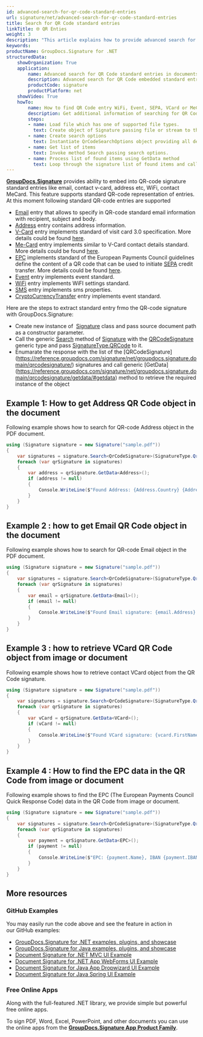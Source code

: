 ```yaml
---
id: advanced-search-for-qr-code-standard-entries
url: signature/net/advanced-search-for-qr-code-standard-entries
title: Search for QR Code standard entries
linkTitle: 🌐 QR Enties
weight: 3
description: "This article explains how to provide advanced search for standard QR Code embedded objects like WiFi, Event, Contact, SMS, EMail, EPC or SEPA payment, VCard or MeCard entries, etc with GroupDocs.Signature API."
keywords: 
productName: GroupDocs.Signature for .NET
structuredData:
    showOrganization: True
    application:    
        name: Advanced search for QR Code standard entries in documents in C#
        description: Advanced search for QR Code embedded standard entries liek WiFi, URL, Event, VCard, MeCard in various documents fast and easily with C# language and GroupDocs.Signature for .NET APIs
        productCode: signature
        productPlatform: net 
    showVideo: True
    howTo:
        name: How to find QR Code entry WiFi, Event, SEPA, VCard or MeCard using C# 
        description: Get additional information of searching for QR Code standard entries in documents with C#
        steps:
        - name: Load file which has one of supported file types.
          text: Create object of Signature passing file or stream to the document as a constructor parameter. You can use either file path or file stream. 
        - name: Create search options 
          text: Instantiate QrCodeSearchOptions object providing all demanded data like type, pages setup or return content.
        - name: Get list of items 
          text: Invoke method Search passing search options.
        - name: Process list of found items using GetData method
          text: Loop through the signature list of found items and call GetData<ObjectType> generic method to retrieve the required instance of embedded standard object.
---
```

[**GroupDocs.Signature**](https://products.groupdocs.com/signature/net) provides ability to embed into QR-code signature standard entries like email, contact v-card, address etc, WiFi, contact MeCard. This feature supports standard QR-code representation of entries. At this moment following standard QR-code entries are supported

* [Email](https://reference.groupdocs.com/signature/net/groupdocs.signature.domain.extensions/email) entry that allows to specify in QR-code standard email information with recipient, subject and body.
* [Address](https://reference.groupdocs.com/signature/net/groupdocs.signature.domain.extensions/address) entry contains address information.
* [V-Card](https://reference.groupdocs.com/signature/net/groupdocs.signature.domain.extensions/vcard) entry implements standard of visit card 3.0 specification. More details could be found [here](https://en.wikipedia.org/wiki/VCard).
* [Me-Card](https://reference.groupdocs.com/signature/net/groupdocs.signature.domain.extensions/mecard) entry implements similar to V-Card contact details standard. More details could be found [here](https://en.wikipedia.org/wiki/MeCard_(QR_code)).
* [EPC](https://reference.groupdocs.com/signature/net/groupdocs.signature.domain.extensions/epc) implements standard of the European Payments Council guidelines define the content of a QR code that can be used to initiate [SEPA](https://en.wikipedia.org/wiki/SEPA_credit_transfer) credit transfer. More details could be found [here](https://en.wikipedia.org/wiki/EPC_QR_code).
* [Event](https://reference.groupdocs.com/signature/net/groupdocs.signature.domain.extensions/event) entry implements event standard.
* [WiFi](https://reference.groupdocs.com/signature/net/groupdocs.signature.domain.extensions/wifi) entry implements WiFI settings standard.
* [SMS](https://reference.groupdocs.com/signature/net/groupdocs.signature.domain.extensions/sms) entry implements sms properties.
* [CryptoCurrencyTransfer](https://reference.groupdocs.com/signature/net/groupdocs.signature.domain.extensions/cryptocurrencytransfer/) entry implements event standard.

Here are the steps to extract standard entry frmo the QR-code signature with GroupDocs.Signature:  

* Create new instance of  [Signature](https://reference.groupdocs.com/signature/net/groupdocs.signature/signature) class and pass source document path as a constructor parameter.
* Call the generic [Search](https://reference.groupdocs.com/signature/net/groupdocs.signature/signature/search/#search_2/) method of [Signature](https://reference.groupdocs.com/signature/net/groupdocs.signature/signature) with the [QRCodeSignature](https://reference.groupdocs.com/signature/net/groupdocs.signature.domain/qrcodesignature/) generic type and pass [SignatureType.QRCode](https://reference.groupdocs.com/signature/net/groupdocs.signature.domain/signaturetype/) to it.
* Enumarate the response with the list of the [QRCodeSignature] (https://reference.groupdocs.com/signature/net/groupdocs.signature.domain/qrcodesignature/) signatures and call generic [GetData] (https://reference.groupdocs.com/signature/net/groupdocs.signature.domain/qrcodesignature/getdata/#getdata) method to retrieve the required instance of the object

## Example 1: How to get Address QR Code object in the document 

Following example shows how to search for QR-code Address object in the PDF document.

```csharp
using (Signature signature = new Signature("sample.pdf"))
{
    var signatures = signature.Search<QrCodeSignature>(SignatureType.QrCode);
    foreach (var qrSignature in signatures)
    {
        var address = qrSignature.GetData<Address>();
        if (address != null)
        {
            Console.WriteLine($"Found Address: {Address.Country} {Address.State} {Address.City} {Address.ZIP}");
        }
    }
}
```

## Example 2 : how to get Email QR Code object in the document 

Following example shows how to search for QR-code Email object in the PDF document.

```csharp
using (Signature signature = new Signature("sample.pdf"))
{
    var signatures = signature.Search<QrCodeSignature>(SignatureType.QrCode);
    foreach (var qrSignature in signatures)
    {
        var email = qrSignature.GetData<Email>();
        if (email != null)
        {
            Console.WriteLine($"Found Email signature: {email.Address}: [{email.Subject}] : {email.Body}");
        }
    }
}
```

## Example 3 : how to retrieve VCard QR Code object from image or document 

Following example shows how to retrieve contact VCard object from the QR Code signature.

```csharp
using (Signature signature = new Signature("sample.pdf"))
{
    var signatures = signature.Search<QrCodeSignature>(SignatureType.QrCode);
    foreach (var qrSignature in signatures)
    {
        var vCard = qrSignature.GetData<VCard>();
        if (vCard != null)
        {
            Console.WriteLine($"Found VCard signature: {vcard.FirstName} {vcard.LastName} from {vcard.Company}. Tel: {vcard.CellPhone}");
        }
    }
}
```

## Example 4 : How to find the EPC data in the QR Code from image or document 

Following example shows to find the EPC (The European Payments Council Quick Response Code) data in the QR Code from image or document.

```csharp
using (Signature signature = new Signature("sample.pdf"))
{
    var signatures = signature.Search<QrCodeSignature>(SignatureType.QrCode);
    foreach (var qrSignature in signatures)
    {
        var payment = qrSignature.GetData<EPC>();
        if (payment != null)
        {
            Console.WriteLine($"EPC: {payment.Name}, IBAN {payment.IBAN}. Amount {payment.Amount}. Ref: {payment.Reference} / {payment.Remittance}");
        }
    }
}
```

## More resources

### GitHub Examples

You may easily run the code above and see the feature in action in our GitHub examples:

* [GroupDocs.Signature for .NET examples, plugins, and showcase](https://github.com/groupdocs-signature/GroupDocs.Signature-for-.NET)
* [GroupDocs.Signature for Java examples, plugins, and showcase](https://github.com/groupdocs-signature/GroupDocs.Signature-for-Java)
* [Document Signature for .NET MVC UI Example](https://github.com/groupdocs-signature/GroupDocs.Signature-for-.NET-MVC)
* [Document Signature for .NET App WebForms UI Example](https://github.com/groupdocs-signature/GroupDocs.Signature-for-.NET-WebForms)
* [Document Signature for Java App Dropwizard UI Example](https://github.com/groupdocs-signature/GroupDocs.Signature-for-Java-Dropwizard)
* [Document Signature for Java Spring UI Example](https://github.com/groupdocs-signature/GroupDocs.Signature-for-Java-Spring)

### Free Online Apps

Along with the full-featured .NET library, we provide simple but powerful free online apps.

To sign PDF, Word, Excel, PowerPoint, and other documents you can use the online apps from the **[GroupDocs.Signature App Product Family](https://products.groupdocs.app/signature/family)**.
